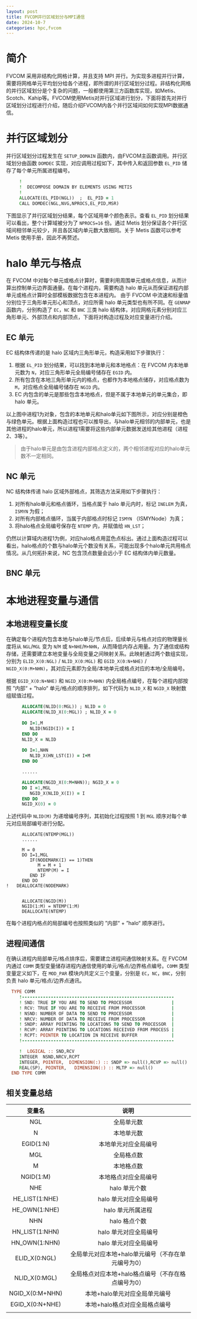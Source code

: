 ```yaml
---
layout: post
title: FVCOM并行区域划分与MPI通信
date: 2024-10-7
categories: hpc,fvcom
---
```


# 简介

FVCOM 采用非结构化网格计算，并且支持 MPI 并行。为实现多进程并行计算，需要将网格单元平均划分给各个进程，即所谓的并行区域划分过程。非结构化网格的并行区域划分是个复杂的问题，一般都使用第三方函数库实现，如Metis、Scotch、Kahip等。FVCOM使用Metis对并行区域进行划分，下面将首先对并行区域划分过程进行介绍，随后介绍FVCOM内各个并行区域间如何实现MPI数据通信。

# 并行区域划分

并行区域划分过程发生在 `SETUP_DOMAIN` 函数内，由FVCOM主函数调用。并行区域划分由函数 `DOMDEC` 实现，对应调用过程如下，其中传入和返回参数 `EL_PID` 储存了每个单元所属进程编号。

```fortran
     !
     !  DECOMPOSE DOMAIN BY ELEMENTS USING METIS
     !
     ALLOCATE(EL_PID(NGL))  ;  EL_PID = 1
     CALL DOMDEC(NGL,NVG,NPROCS,EL_PID,MSR)
```

下图显示了并行区域划分结果，每个区域用单个颜色表示。查看 `EL_PID` 划分结果可以看出，整个计算域被分为了 `NPROCS=16` 份。通过 Metis 划分保证各个并行区域间相邻单元较少，并且各区域内单元数大致相同。关于 Metis 函数可以参考 Metis 使用手册，因此不再赘述。

# halo 单元与格点

在 FVCOM 中对每个单元或格点计算时，需要利用周围单元或格点信息，从而计算出控制单元边界面通量。在每个进程内，需要构造 halo 单元从而保证进程内部单元或格点计算时全部模板数据包含在本进程内。
由于 FVCOM 中流速和标量值分别位于三角形单元形心和顶点，对应所需 halo 单元类型也有所不同。在 `GENMAP` 函数内，分别构造了 `EC`，`NC` 和 `BNC` 三类 halo 结构体，对应网格元素分别对应三角形单元、外部顶点和内部顶点，下面将对构造过程及对应变量进行介绍。

## EC 单元

EC 结构体传递的是 halo 区域内三角形单元，构造采用如下步骤执行：

1. 根据 `EL_PID` 划分结果，可以找到本地单元和本地格点：在 FVCOM 内本地单元数为 `N`，对应三角形单元全局编号储存在 `EGID` 内。
2. 所有包含在本地三角形单元内的格点，也都作为本地格点储存，对应格点数为 `M`，对应格点全局编号储存在 `NGID` 内。
3. EC 内包含的单元是那些包含本地格点，但是不属于本地单元的单元集合，即 halo 单元。

以上图中进程1为对象，包含的本地单元和halo单元如下图所示，对应分别是橙色与绿色单元。根据上面构造过程也可以推导出，与halo单元相邻的内部单元，也是其他进程的halo单元，所以进程1需要将这些内部单元数据发送给其他进程（进程2、3等）。

> 由于halo单元是由包含进程内部格点定义的，两个相邻进程对应的halo单元数不一定相同。

## NC 单元

NC 结构体传递 halo 区域外部格点，其筛选方法采用如下步骤执行：

1. 对所有halo单元和格点循环，当格点属于 halo 单元内时，标记 `INELEM` 为真，`ISMYN` 为假；
2. 对所有内部格点循环，当属于内部格点时标记 `ISMYN` （ISMYNode）为真；
3. 将halo格点全局编号保存在 `NTEMP` 内，并赋值给 `HN_LST`；

仍然以计算域内进程1为例，对应halo格点用蓝色点标出。通过上面构造过程可以看出，halo格点的个数与halo单元个数没有关系，可能出现多个halo单元共用格点情况。从几何拓扑来说，NC 包含顶点数量会远小于 EC 结构体内单元数量。

## BNC 单元



# 本地进程变量与通信

## 本地进程变量长度

在确定每个进程内包含本地与halo单元/节点后，后续单元与格点对应的物理量长度将从 `NGL`/`MGL` 变为 `N`/`M` 或 `N+NHE`/`M+NHN`，从而降低内存占用量。为了通信或结构存储，还需要建立本地变量与全局变量之间映射关系。此映射通过两个数组实现，分别为 `ELID_X(0:NGL)` / `NLID_X(0:MGL)` 和 `EGID_X(0:N+NHE)` / `NGID_X(0:M+NHN)`，其对应元素即为全局/本地单元或格点对应的本地/全局编号。

根据 `EGID_X(0:N+NHE)` 和 `NGID_X(0:M+NHN)` 内全局格点编号，在每个进程内部按照 ”内部“ + ”halo“ 单元/格点的顺序排列，如下代码为 `NLID_X` 和 `NGID_X` 映射数组赋值过程。

```fortran
      ALLOCATE(NLID(0:MGL)) ; NLID = 0
      ALLOCATE(NLID_X(0:MGL)) ; NLID_X = 0
      
      DO I=1,M
         NLID(NGID(I)) = I
      END DO
      NLID_X = NLID
      
      DO I=1,NHN
         NLID_X(HN_LST(I)) = I+M
      END DO

      ......

      ALLOCATE(NGID_X(0:M+NHN)); NGID_X = 0
      DO I =1,MGL
         NGID_X(NLID_X(I)) = I
      END DO
      NGID_X(0) = 0
```

上述代码中 `NLID(M)` 为递增编号序列，其初始化过程按照 1 到 `MGL` 顺序对每个单元对应局部编号进行分配。

```
      ALLOCATE(NTEMP(MGL))
      ......
      
      M = 0
      DO I=1,MGL
         IF(NODEMARK(I) == 1)THEN
            M = M + 1
            NTEMP(M) = I
         END IF
      END DO
!   DEALLOCATE(NODEMARK)

      
      ALLOCATE(NGID(M))
      NGID(1:M) = NTEMP(1:M)
      DEALLOCATE(NTEMP)
```

在每个进程内格点的局部编号也按照类似的 ”内部“ + ”halo“ 顺序进行。

## 进程间通信

在确认进程内局部单元/格点排序后，需要建立进程间通信映射关系。在 FVCOM 内通过 `COMM` 类型变量储存进程内通信使用的单元/格点/边界格点编号。`COMM` 类型变量定义如下，在 `MOD_PAR` 模块内共定义三个变量，分别是 `EC`，`NC`，`BNC`，分别负责 halo 单元/格点/边界点通讯。

```fortran
  TYPE COMM
     !----------------------------------------------------------
     ! SND: TRUE IF YOU ARE TO SEND TO PROCESSOR               |
     ! RCV: TRUE IF YOU ARE TO RECEIVE FROM PROCESSOR          |
     ! NSND: NUMBER OF DATA TO SEND TO PROCESSOR               |
     ! NRCV: NUMBER OF DATA TO RECEIVE FROM PROCESSOR          |
     ! SNDP: ARRAY POINTING TO LOCATIONS TO SEND TO PROCESSOR  | 
     ! RCVP: ARRAY POINTING TO LOCATIONS RECEIVED FROM PROCESS |
     ! RCPT: POINTER TO LOCATION IN RECEIVE BUFFER             |
     !----------------------------------------------------------

     !  LOGICAL :: SND,RCV
     INTEGER  NSND,NRCV,RCPT
     INTEGER, POINTER,  DIMENSION(:) :: SNDP => null(),RCVP => null()
     REAL(SP), POINTER,   DIMENSION(:) :: MLTP => null()
  END TYPE COMM
```


## 相关变量总结

|     变量名      |                        说明                        |
| :-------------: | :------------------------------------------------: |
|       NGL       |                     全局单元数                     |
|        N        |                     本地单元数                     |
|    EGID(1:N)    |                本地单元对应全局编号                |
|       MGL       |                     全局格点数                     |
|        M        |                     本地格点数                     |
|    NGID(1:M)    |                本地格点对应全局编号                |
|       NHE       |                   halo 单元个数                    |
| HE_LIST(1:NHE)  |               halo 单元对应全局编号                |
|  HE_OWN(1:NHE)  |                 halo 单元所属进程                  |
|       NHN       |                   halo 格点个数                    |
| HN_LIST(1:NHN)  |               halo 单元对应全局编号                |
|  HN_OWN(1:NHN)  |               halo 单元对应全局编号                |
|  ELID_X(0:NGL)  | 全局单元对应本地+halo单元编号（不存在单元编号为0） |
|  NLID_X(0:MGL)  | 全局格点对应本地+halo格点编号（不存在格点编号为0） |
| NGID_X(0:M+NHN) |           本地+halo单元对应全局单元编号            |
| EGID_X(0:N+NHE) |           本地+halo格点对应全局格点编号            |
|                 |

